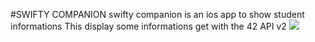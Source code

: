 #SWIFTY COMPANION
swifty companion is an ios app to show student informations
This display some informations get with the 42 API v2
![](demoSwiftyCompanion.gif)
